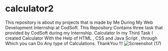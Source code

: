 # calculator2 
This repository is about my projects that is made by Me During My Web Development Internship at CodSoft. This Repository Contains three task that provided by CodSoft during my Internship.
Calculator In my Third Task I created Calculator With the Help of HTML , CSS and Java Script , through Which you can Do Any type of Calculations.
ThankYou !!!
![Screenshot (17)](https://github.com/shhSachih/calculator2/assets/143243162/cf21d18b-c16f-4c13-a70f-8663a1bf15cc)
